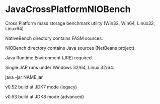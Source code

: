 # JavaCrossPlatformNIOBench
Cross Platform mass storage benchmark utility (Win32, Win64, Linux32, Linux64)

NativeBench directory contains FASM sources.

NIOBench directory contains Java sources (NetBeans project).

Java Runtime Environment (JRE) required.

Single JAR runs under Windows 32/64, Linux 32/64.

java -jar NAME.jar

v0.52 build at JDK7 mode (legacy)

v0.53 build at JDK8 mode (advanced)
